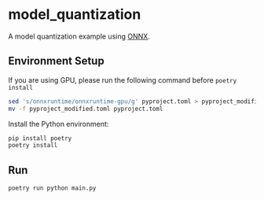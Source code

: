 # model_quantization

A model quantization example using [ONNX](https://onnxruntime.ai/).

## Environment Setup

If you are using GPU, please run the following command before `poetry install`

```bash
sed 's/onnxruntime/onnxruntime-gpu/g' pyproject.toml > pyproject_modified.toml
mv -f pyproject_modified.toml pyproject.toml
```

Install the Python environment:

```bash
pip install poetry
poetry install
```

## Run

```bash
poetry run python main.py
```
